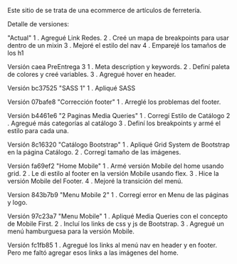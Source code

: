 Este sitio de se trata de una ecommerce de artículos de ferretería.

Detalle de versiones:

"Actual"
1 . Agregué Link Redes.
2 . Creé un mapa de breakpoints para usar dentro de un mixin
3 . Mejoré el estilo del nav
4 . Emparejé los tamaños de los h1

Versión caea PreEntrega 3
1 . Meta description y keywords.
2 . Definí paleta de colores y creé variables.
3 . Agregué hover en header.


Versión bc37525 "SASS 1"
1 . Apliqué SASS

Versión 07bafe8 "Corrección footer"
1 . Arreglé los problemas del footer.

Versión b4461e6 "2 Paginas Media Queries" 
1 . Corregí Estilo de Catálogo
2 . Agregué más categorías al catálogo
3 . Definí los breakpoints y armé el estilo para cada una.

Versión 8c16320 "Catálogo Bootstrap"
1 . Apliqué Grid System de Bootstrap en la página Catálogo.
2 . Corregí tamaño de las imágenes.

Versión fa69ef2 "Home Mobile"
1 . Armé versión Mobile del home usando grid.
2 . Le di estilo al footer en la versión Mobile usando flex.
3 . Hice la versión Mobile del Footer.
4 . Mejoré la transición del menú.

Version 843b7b9 "Menu Mobile 2"
1 . Corregí error en Menu de las páginas y logo.

Versión 97c23a7 "Menu Mobile"
1 . Apliqué Media Queries con el concepto de Mobile First.
2 . Incluí los links de css y js de Bootstrap.
3 . Agregué un menú hamburguesa para la versión Mobile.

Versión fc1fb85
1 . Agregué los links al menú nav en header y en footer. Pero me faltó agregar esos links a las imágenes del home.